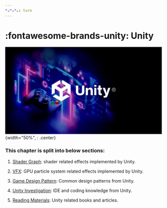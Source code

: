 ```yaml
---
ᴴₒᴴₒᴴₒ: ture
---
```


# **:fontawesome-brands-unity: Unity**

![picture1](unity.png){width="50%", : .center}

### **This chapter is split into below sections:**

1. [Shader Graph](Shader_Graph/README.md): shader related effects implemented by Unity.

2. [VFX](VFX/README.md): GPU particle system related effects implemented by Unity.
   
3. [Game Design Pattern](./Design_Pattern/README.md): Common design patterns from Unity.

4. [Unity Investigation](./Unity_Investigation/README.md): IDE and coding knowledge from Unity.

5. [Reading Materials](./Reading_Materials/README.md): Unity related books and articles.